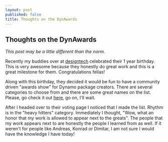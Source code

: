 ```yaml
---
layout: post
published: false
title: Thoughts on the DynAwards
---
```

## Thoughts on the DynAwards

_This post may be a little different than the norm._

Recently my buddies over at [designtech](http://designtech.io) celebrated their 1 year birthday. This is very awesome because they honestly do great work and this is a great milestone for them. Congratulations fellas!

Along with this birthday, they decided it would be fun to have a community driven "awards show" for Dynamo package creators. There are several categories to choose from and there are some great names on the list.
Please, go check it out [here](http://designtech.io/computation/introducing-designtech-dynawards/), go on, I'll wait.

After I headed over to their voting page I noticed that I made the list. Rhythm is in the "heavy hitters" category. Immediately I thought, "Wow, what an honor that my work is allowed to appear next to the greats". The people that my work appears next to are honestly the people I learned from as well. If it weren't for people like Andreas, Konrad or Dimitar, I am not sure I would have the knowledge I have today!




